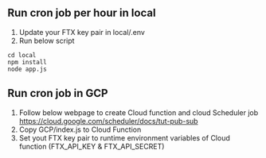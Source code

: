 ## Run cron job per hour in local
1. Update your FTX key pair in local/.env
2. Run below script
```
cd local
npm install
node app.js
```

## Run cron job in GCP
1. Follow below webpage to create Cloud function and cloud Scheduler job
https://cloud.google.com/scheduler/docs/tut-pub-sub
2. Copy GCP/index.js to Cloud Function
3. Set yout FTX key pair to runtime environment variables of Cloud function (FTX_API_KEY & FTX_API_SECRET)
